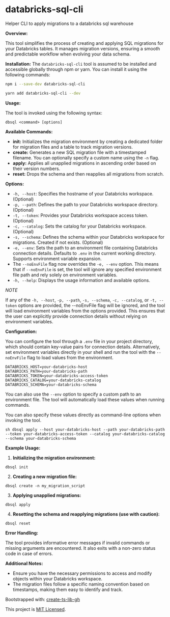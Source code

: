# databricks-sql-cli

Helper CLI to apply migrations to a databricks sql warehouse

**Overview:**

This tool simplifies the process of creating and applying SQL migrations for your Databricks tables. It manages migration versions, ensuring a smooth and predictable workflow when evolving your data schema.

**Installation:**
The `databricks-sql-cli` tool is assumed to be installed and accessible globally through npm or yarn. You can install it using the following commands:

```sh
npm i --save-dev databricks-sql-cli
```

```sh
yarn add databricks-sql-cli --dev
```

**Usage:**

The tool is invoked using the following syntax:

```
dbsql <command> [options]
```

**Available Commands:**

- **init:** Initializes the migration environment by creating a dedicated folder for migration files and a table to track migration versions.
- **create:** Generates a new SQL migration file with a timestamped filename. You can optionally specify a custom name using the `-n` flag.
- **apply:** Applies all unapplied migrations in ascending order based on their version numbers.
- **reset:** Drops the schema and then reapplies all migrations from scratch.

**Options:**

- `-h, --host`: Specifies the hostname of your Databricks workspace. (Optional)
- `-p, --path`: Defines the path to your Databricks workspace directory. (Optional)
- `-t, --token`: Provides your Databricks workspace access token. (Optional)
- `-c, --catalog`: Sets the catalog for your Databricks workspace. (Optional)
- `-s, --schema`: Defines the schema within your Databricks workspace for migrations. Created if not exists. (Optional)
- `-e, --env`: Sets the path to an environment file containing Databricks connection details. Defaults to `.env` in the current working directory. Supports environment variable expansion.
- The `--noEnvFile` flag now overrides the `-e, --env` option. This means that if `--noEnvFile` is set, the tool will ignore any specified environment file path and rely solely on environment variables.
- `-h, --help`: Displays the usage information and available options.

*NOTE*

If any of the `-h, --host`, `-p, --path`, `-s, --schema`, `-c, --catalog`, or  `-t, --token` options are provided, the --noEnvFile flag will be ignored, and the tool will load environment variables from the options provided. This ensures that the user can explicitly provide connection details without relying on environment variables.

**Configuration:**

You can configure the tool through a `.env` file in your project directory, which should contain key-value pairs for connection details. Alternatively, set environment variables directly in your shell and run the tool with the `--noEnvFile` flag to load values from the environment.

```
DATABRICKS_HOST=your-databricks-host
DATABRICKS_PATH=your-databricks-path
DATABRICKS_TOKEN=your-databricks-access-token
DATABRICKS_CATALOG=your-databricks-catalog
DATABRICKS_SCHEMA=your-databricks-schema
```

You can also use the `--env` option to specify a custom path to an environment file. The tool will automatically load these values when running commands.

You can also specify these values directly as command-line options when invoking the tool.

`sh
dbsql apply --host your-databricks-host --path your-databricks-path --token your-databricks-access-token --catalog your-databricks-catalog --schema your-databricks-schema
`

**Example Usage:**

1. **Initializing the migration environment:**

```
dbsql init
```

2. **Creating a new migration file:**

```
dbsql create -n my_migration_script
```

3. **Applying unapplied migrations:**

```
dbsql apply
```

4. **Resetting the schema and reapplying migrations (use with caution):**

```
dbsql reset
```

**Error Handling:**

The tool provides informative error messages if invalid commands or missing arguments are encountered. It also exits with a non-zero status code in case of errors.

**Additional Notes:**

- Ensure you have the necessary permissions to access and modify objects within your Databricks workspace.
- The migration files follow a specific naming convention based on timestamps, making them easy to identify and track.

Bootstrapped with: [create-ts-lib-gh](https://github.com/glebbash/create-ts-lib-gh)

This project is [MIT Licensed](LICENSE).
